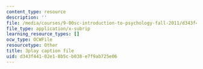 ```yaml
---
content_type: resource
description: ''
file: /media/courses/9-00sc-introduction-to-psychology-fall-2011/d343f44102e18b5cb038e7f9ab725e06_t73rjeOj0eY.srt
file_type: application/x-subrip
learning_resource_types: []
ocw_type: OCWFile
resourcetype: Other
title: 3play caption file
uid: d343f441-02e1-8b5c-b038-e7f9ab725e06
---
```

